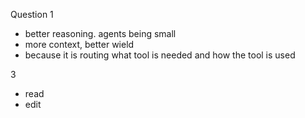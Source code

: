 Question 1

- better reasoning. agents being small
- more context, better wield 
- because it is routing what tool is needed and how the tool is used 



3
- read
- edit